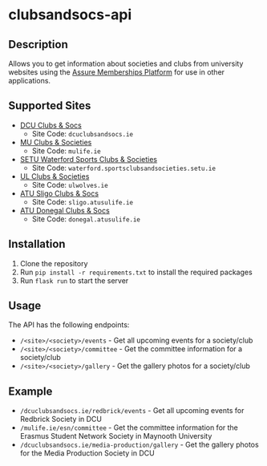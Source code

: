 # clubsandsocs-api

## Description

Allows you to get information about societies and clubs from university websites using the [Assure Memberships Platform](https://assurememberships.com) for use in other applications.

## Supported Sites

- [DCU Clubs & Socs](https://dcuclubsandsocs.ie)
  - Site Code: `dcuclubsandsocs.ie`
- [MU Clubs & Societies](https://mulife.ie/)
  - Site Code: `mulife.ie`
- [SETU Waterford Sports Clubs & Societies](https://waterford.sportsclubsandsocieties.setu.ie/)
  - Site Code: `waterford.sportsclubsandsocieties.setu.ie`
- [UL Clubs & Societies](https://ulwolves.ie/)
  - Site Code: `ulwolves.ie`
- [ATU Sligo Clubs & Socs](https://sligo.atusulife.ie/)
  - Site Code: `sligo.atusulife.ie`
- [ATU Donegal Clubs & Socs](https://donegal.atusulife.ie/)
  - Site Code: `donegal.atusulife.ie`
  

## Installation

1. Clone the repository
2. Run `pip install -r requirements.txt` to install the required packages
3. Run `flask run` to start the server

## Usage

The API has the following endpoints:

- `/<site>/<society>/events` - Get all upcoming events for a society/club
- `/<site>/<society>/committee` - Get the committee information for a society/club
- `/<site>/<society>/gallery` - Get the gallery photos for a society/club

## Example

- `/dcuclubsandsocs.ie/redbrick/events` - Get all upcoming events for Redbrick Society in DCU
- `/mulife.ie/esn/committee` - Get the committee information for the Erasmus Student Network Society in Maynooth University
- `/dcuclubsandsocs.ie/media-production/gallery` - Get the gallery photos for the Media Production Society in DCU